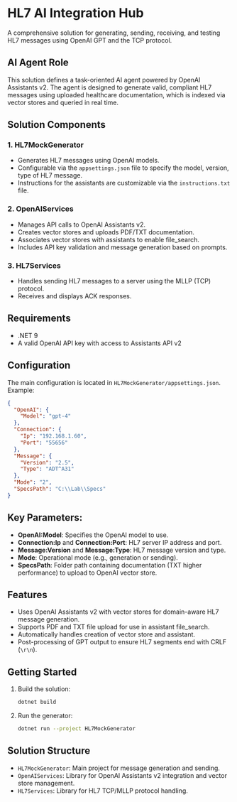 # HL7 AI Integration Hub
A comprehensive solution for generating, sending, receiving, and testing HL7 messages using OpenAI GPT and the TCP protocol.

## AI Agent Role

This solution defines a task-oriented AI agent powered by OpenAI Assistants v2.
The agent is designed to generate valid, compliant HL7 messages using uploaded healthcare documentation, which is indexed via vector stores and queried in real time.

## Solution Components

### 1. **HL7MockGenerator**
- Generates HL7 messages using OpenAI models.
- Configurable via the `appsettings.json` file to specify the model, version, type of HL7 message.
- Instructions for the assistants are customizable via the `instructions.txt` file.

### 2. **OpenAIServices**
- Manages API calls to OpenAI Assistants v2.
- Creates vector stores and uploads PDF/TXT documentation.
- Associates vector stores with assistants to enable file_search.
- Includes API key validation and message generation based on prompts.

### 3. **HL7Services**
- Handles sending HL7 messages to a server using the MLLP (TCP) protocol.
- Receives and displays ACK responses.

## Requirements

- .NET 9
- A valid OpenAI API key with access to Assistants API v2

## Configuration

The main configuration is located in `HL7MockGenerator/appsettings.json`. Example:

```json
{
  "OpenAI": {
    "Model": "gpt-4"
  },  
  "Connection": {
    "Ip": "192.168.1.60",
    "Port": "55656"
  },
  "Message": {
    "Version": "2.5",
    "Type": "ADT^A31"
  },
  "Mode": "2",
  "SpecsPath": "C:\\Lab\\Specs"
}
```

## Key Parameters:
- **OpenAI:Model**: Specifies the OpenAI model to use.
- **Connection:Ip** and **Connection:Port**: HL7 server IP address and port.
- **Message:Version** and **Message:Type**: HL7 message version and type.
- **Mode**: Operational mode (e.g., generation or sending).
- **SpecsPath**: Folder path containing documentation (TXT higher performance) to upload to OpenAI vector store.

## Features

- Uses OpenAI Assistants v2 with vector stores for domain-aware HL7 message generation.
- Supports PDF and TXT file upload for use in assistant file_search.
- Automatically handles creation of vector store and assistant.
- Post-processing of GPT output to ensure HL7 segments end with CRLF (`\r\n`).

## Getting Started

1. Build the solution:
    ```bash
    dotnet build
    ```

2. Run the generator:
    ```bash
    dotnet run --project HL7MockGenerator
    ```

## Solution Structure

- `HL7MockGenerator`: Main project for message generation and sending.
- `OpenAIServices`: Library for OpenAI Assistants v2 integration and vector store management.
- `HL7Services`: Library for HL7 TCP/MLLP protocol handling.